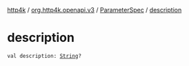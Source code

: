 [http4k](../../index.md) / [org.http4k.openapi.v3](../index.md) / [ParameterSpec](index.md) / [description](./description.md)

# description

`val description: `[`String`](https://kotlinlang.org/api/latest/jvm/stdlib/kotlin/-string/index.html)`?`